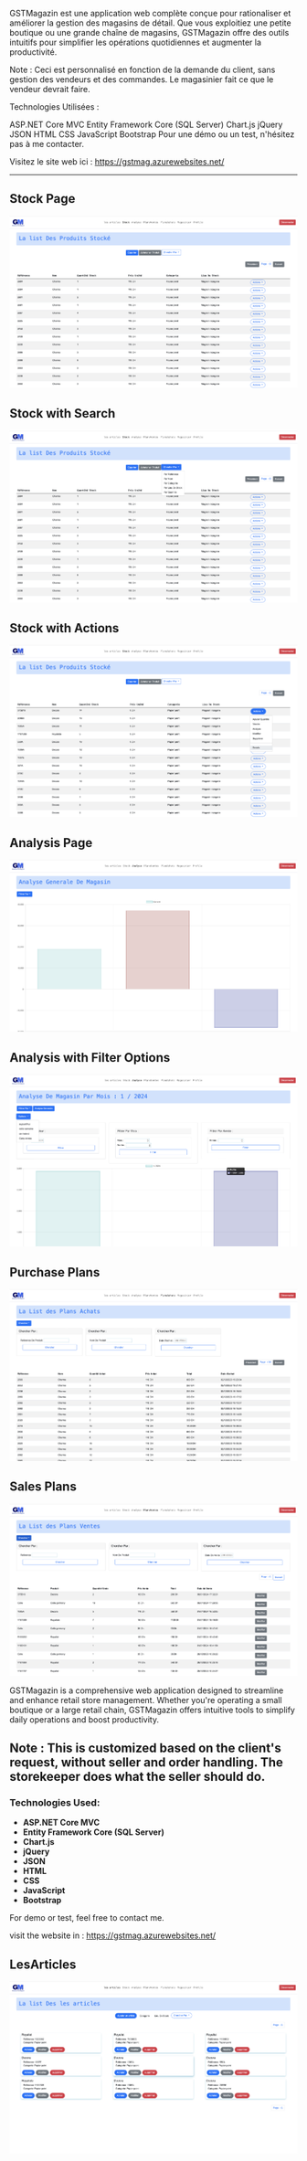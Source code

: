 
GSTMagazin est une application web complète conçue pour rationaliser et améliorer la gestion des magasins de détail. Que vous exploitiez une petite boutique ou une grande chaîne de magasins, GSTMagazin offre des outils intuitifs pour simplifier les opérations quotidiennes et augmenter la productivité.  


Note : Ceci est personnalisé en fonction de la demande du client, sans gestion des vendeurs et des commandes. Le magasinier fait ce que le vendeur devrait faire.  

Technologies Utilisées :  

ASP.NET Core MVC
Entity Framework Core (SQL Server)
Chart.js
jQuery
JSON
HTML
CSS
JavaScript
Bootstrap
Pour une démo ou un test, n'hésitez pas à me contacter.

Visitez le site web ici : https://gstmag.azurewebsites.net/

-----------

## Stock Page
![Stock Page](screnshots/Stock.png)

## Stock with Search
![Stock with Search](screnshots/StockAvecChercherPar.png)

## Stock with Actions
![Stock with Actions](screnshots/StockwithActions.png)

## Analysis Page
![Analysis Page](screnshots/Analyse.png)

## Analysis with Filter Options
![Analysis with Filter Options](screnshots/AnalyseFiltrageoptions.png)

## Purchase Plans
![Purchase Plans](screnshots/PlansAchats.png)

## Sales Plans
![Sales Plans](screnshots/plansventes.png)



GSTMagazin is a comprehensive web application designed to streamline and enhance retail store management. Whether you're operating a small boutique or a large retail chain, GSTMagazin offers intuitive tools to simplify daily operations and boost productivity.

## Note : This is customized based on the client's request, without seller and order handling. The storekeeper does what the seller should do. 


### Technologies Used:
- **ASP.NET Core MVC**
- **Entity Framework Core (SQL Server)**
- **Chart.js**
- **jQuery**
- **JSON**
- **HTML**
- **CSS**
- **JavaScript**
- **Bootstrap**

For demo or test, feel free to contact me.

 visit the  website in : https://gstmag.azurewebsites.net/


## LesArticles
![The Articles](screnshots/LesArticles.png)
